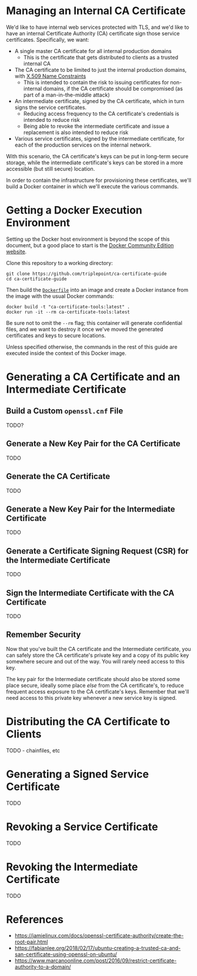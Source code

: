 # Managing an Internal CA Certificate
We'd like to have internal web services protected with TLS, and we'd like to have an internal Certificate Authority (CA) certificate sign those service certificates.  Specifically, we want:

- A single master CA certificate for all internal production domains  
    - This is the certificate that gets distributed to clients as a trusted internal CA
- The CA certificate to be limited to just the internal production domains, with [X.509 Name Constraints](https://tools.ietf.org/html/rfc5280#section-4.2.1.10)
    - This is intended to contain the risk to issuing certificates for non-internal domains, if the CA certificate should be compromised (as part of a man-in-the-middle attack)
- An intermediate certificate, signed by the CA certificate, which in turn signs the service certificates.
    - Reducing access frequency to the CA certificate's credentials is intended to reduce risk
    - Being able to revoke the intermediate certificate and issue a replacement is also intended to reduce risk
- Various service certificates, signed by the intermediate certificate, for each of the production services on the internal network.

With this scenario, the CA certificate's keys can be put in long-term secure storage, while the intermediate certificate's keys can be stored in a more accessible (but still secure) location.

In order to contain the infrastructure for provisioning these certificates, we'll build a Docker container in which we'll execute the various commands.


# Getting a Docker Execution Environment
Setting up the Docker host environment is beyond the scope of this document, but a good place to start is the [Docker Community Edition website](https://www.docker.com/community-edition).

Clone this repository to a working directory:
``` shell
git clone https://github.com/triplepoint/ca-certificate-guide
cd ca-certificate-guide
```

Then build the [`Dockerfile`](https://github.com/triplepoint/ca-certificate-guide/blob/master/Dockerfile) into an image and create a Docker instance from the image with the usual Docker commands:
``` shell
docker build -t "ca-certificate-tools:latest" .
docker run -it --rm ca-certificate-tools:latest
```
Be sure not to omit the `--rm` flag; this container will generate confidential files, and we want to destroy it once we've moved the generated certificates and keys to secure locations.

Unless specified otherwise, the commands in the rest of this guide are executed inside the context of this Docker image.


# Generating a CA Certificate and an Intermediate Certificate
## Build a Custom `openssl.cnf` File
TODO?

## Generate a New Key Pair for the CA Certificate
TODO

## Generate the CA Certificate
TODO

## Generate a New Key Pair for the Intermediate Certificate
TODO

## Generate a Certificate Signing Request (CSR) for the Intermediate Certificate
TODO

## Sign the Intermediate Certificate with the CA Certificate
TODO

## Remember Security
Now that you've built the CA certificate and the Intermediate certificate, you can safely store the CA certificate's private key and a copy of its public key somewhere secure and out of the way.  You will rarely need access to this key.

The key pair for the Intermediate certificate should also be stored some place secure, ideally some place _else_ from the CA certificate's, to reduce frequent access exposure to the CA certificate's keys.  Remember that we'll need access to this private key whenever a new service key is signed.


# Distributing the CA Certificate to Clients
TODO - chainfiles, etc


# Generating a Signed Service Certificate
TODO


# Revoking a Service Certificate
TODO


# Revoking the Intermediate Certificate
TODO


# References
- https://jamielinux.com/docs/openssl-certificate-authority/create-the-root-pair.html
- https://fabianlee.org/2018/02/17/ubuntu-creating-a-trusted-ca-and-san-certificate-using-openssl-on-ubuntu/
- https://www.marcanoonline.com/post/2016/09/restrict-certificate-authority-to-a-domain/
